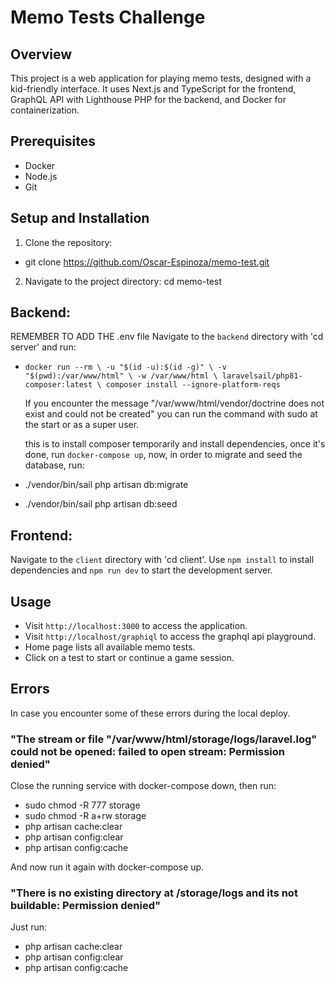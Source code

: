# Memo Tests Challenge

## Overview
This project is a web application for playing memo tests, designed with a kid-friendly interface. It uses Next.js and TypeScript for the frontend, GraphQL API with Lighthouse PHP for the backend, and Docker for containerization.

## Prerequisites
- Docker
- Node.js
- Git

## Setup and Installation
1. Clone the repository:
  - git clone https://github.com/Oscar-Espinoza/memo-test.git

2. Navigate to the project directory:
  cd memo-test

## Backend:
  REMEMBER TO ADD THE .env file
  Navigate to the `backend` directory with 'cd server' and run:
- `docker run --rm \
    -u "$(id -u):$(id -g)" \
    -v "$(pwd):/var/www/html" \
    -w /var/www/html \
    laravelsail/php81-composer:latest \
    composer install --ignore-platform-reqs`

    If you encounter the message "/var/www/html/vendor/doctrine does not exist and could not be created" you can run the command with sudo at the start or as a super user.

  this is to install composer temporarily and install dependencies, once it's done, run `docker-compose up`, now, in order to migrate and seed the database, run:

- ./vendor/bin/sail php artisan db:migrate
- ./vendor/bin/sail php artisan db:seed

## Frontend:
  Navigate to the `client` directory with 'cd client'. Use `npm install` to install dependencies and `npm run dev` to start the development server.

## Usage
- Visit `http://localhost:3000` to access the application.
- Visit `http://localhost/graphiql` to access the graphql api playground.
- Home page lists all available memo tests.
- Click on a test to start or continue a game session.

## Errors
In case you encounter some of these errors during the local deploy.

### "The stream or file "/var/www/html/storage/logs/laravel.log" could not be opened: failed to open stream: Permission denied"

Close the running service with docker-compose down, then run:
- sudo chmod -R 777 storage
- sudo chmod -R a+rw storage
- php artisan cache:clear
- php artisan config:clear
- php artisan config:cache

And now run it again with docker-compose up.

### "There is no existing directory at /storage/logs and its not buildable: Permission denied"
Just run:
- php artisan cache:clear
- php artisan config:clear
- php artisan config:cache